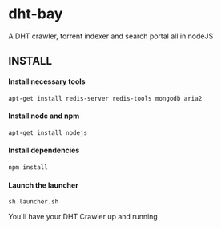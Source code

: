 # dht-bay
A DHT crawler, torrent indexer and search portal all in nodeJS

INSTALL
-------

#### Install necessary tools

```
apt-get install redis-server redis-tools mongodb aria2
```

#### Install node and npm

```
apt-get install nodejs
```

#### Install dependencies

```
npm install
```

#### Launch the launcher

```
sh launcher.sh
```
You'll have your DHT Crawler up and running
